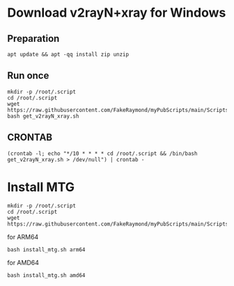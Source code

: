 # Download v2rayN+xray for Windows
## Preparation
``` shell
apt update && apt -qq install zip unzip 
```
## Run once
```shell
mkdir -p /root/.script
cd /root/.script
wget https://raw.githubusercontent.com/FakeRaymond/myPubScripts/main/ScriptsForGFW/get_v2rayN_xray.sh
bash get_v2rayN_xray.sh
```
## CRONTAB
``` shell
(crontab -l; echo "*/10 * * * * cd /root/.script && /bin/bash get_v2rayN_xray.sh > /dev/null") | crontab -
```

# Install MTG 
``` shell
mkdir -p /root/.script
cd /root/.script
wget https://raw.githubusercontent.com/FakeRaymond/myPubScripts/main/ScriptsForGFW/install_mtg.sh
```
for ARM64
``` shell
bash install_mtg.sh arm64
```
for AMD64
``` shell
bash install_mtg.sh amd64
```
